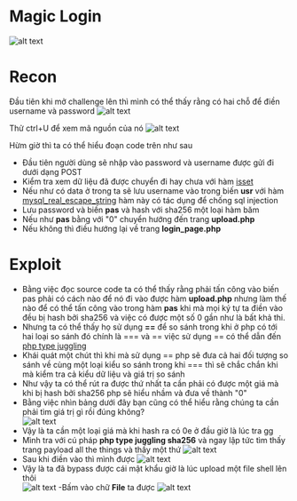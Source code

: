 # Magic Login

![alt text](https://scontent.fhan5-8.fna.fbcdn.net/v/t1.15752-9/364194964_825922548924350_3022196504351440967_n.png?_nc_cat=106&ccb=1-7&_nc_sid=ae9488&_nc_ohc=xBc4s4zb5QQAX8SMXaY&_nc_ht=scontent.fhan5-8.fna&oh=03_AdQqgCHKY43L2T3HCu34Lq7T3TYqVjvkAu6SEE7heH8Zzg&oe=64F2D63A)

# Recon
Đầu tiên khi mở challenge lên thì mình có thể thấy rằng có hai chỗ để điền username và password
![alt text](https://scontent.xx.fbcdn.net/v/t1.15752-9/364186693_6413974692014236_2513235090293403284_n.png?_nc_cat=101&ccb=1-7&_nc_sid=aee45a&_nc_ohc=6w_tCgA_wkAAX_ASJFb&_nc_ad=z-m&_nc_cid=0&_nc_ht=scontent.xx&oh=03_AdRYAHDeM3LED5XGbhHdDIcr4az8vqhpzHg1ThgyJXkqnQ&oe=64F2B692)
  
Thử ctrl+U để xem mã nguồn của nó 
![alt text](https://scontent.xx.fbcdn.net/v/t1.15752-9/360034135_809648154002457_4970670844088211554_n.png?stp=dst-png_p206x206&_nc_cat=104&ccb=1-7&_nc_sid=aee45a&_nc_ohc=aGY-f32Lr-cAX8Ellz7&_nc_ad=z-m&_nc_cid=0&_nc_ht=scontent.xx&oh=03_AdTXe6HnTrL9Tzunk98MqckTdBYYeKwrdCb4pi7ICY9yIw&oe=64F2BC77)
  
Hừm giờ thì ta có thể hiểu đoạn code trên như sau 
- Đầu tiên người dùng sẽ nhập vào password và username được gửi đi dưới dạng POST
- Kiểm tra xem dữ liệu đã được chuyển đi hay chưa với hàm [isset](https://www.php.net/manual/en/function.isset.php)
- Nếu như có data ở trong ta sẽ lưu username vào trong biến **usr** với hàm [mysql_real_escape_string](https://www.php.net/manual/en/function.mysql-real-escape-string.php) hàm này có tác dụng để chống sql injection
- Lưu password và biến **pas** và hash với sha256 một loại hàm băm
- Nếu như **pas** bằng với "0" chuyển hướng đến trang **upload.php**
- Nếu không thì điều hướng lại về trang **login_page.php**

# Exploit
- Bằng việc đọc source code ta có thể thấy rằng phải tấn công vào biến pas phải có cách nào để nó đi vào được hàm **upload.php** nhưng làm thế nào để có thể tấn công vào trong hàm **pas** khi mà mọi ký tự ta điền vào đều bị hash bởi sha256 và việc có được một số 0 gần như là bất khả thi.
- Nhưng ta có thể thấy họ sử dụng **==** để so sánh trong khi ở php có tới hai loại so sánh đó chính là === và == việc sử dụng == có thể dẫn đến [php type juggling](https://viblo.asia/p/php-type-juggling-924lJPYWKPM)
- Khái quát một chút thì khi mà sử dụng == php sẽ đưa cả hai đối tượng so sánh về cùng một loại kiểu so sánh trong khi === thì sẽ chắc chắn khi mà kiểm tra cả kiểu dữ liệu và giá trị so sánh
- Như vậy ta có thể rút ra được thứ nhất ta cần phải có được một giá mà khi bị hash bởi sha256 php sẽ hiểu nhầm và đưa về thành "0"
- Bằng việc nhìn bảng dưới đây bạn cũng có thể hiểu rằng chúng ta cần phải tìm giá trị gì rồi đúng không?  
![alt text](https://scontent.fhan5-8.fna.fbcdn.net/v/t1.15752-9/364192780_3564544020499843_7472861504372139481_n.png?_nc_cat=107&ccb=1-7&_nc_sid=ae9488&_nc_ohc=eRiNojkZ_KQAX9I9G4i&_nc_ht=scontent.fhan5-8.fna&oh=03_AdRyYZMfNOqXKYBPpak-cpnKZHrdwnHFu_zyZDs2AGVlmQ&oe=64F2B8D3)
- Vậy là ta cần một loại giá  mà khi hash ra có 0e ở đầu giờ là lúc tra gg
- Mình tra với cú pháp **php type juggling sha256** và ngay lập tức tìm thấy trang payload all the things và thấy một thứ  ![alt text](https://scontent.fhan5-8.fna.fbcdn.net/v/t1.15752-9/364192832_179996771635988_511217825745725636_n.png?_nc_cat=108&ccb=1-7&_nc_sid=ae9488&_nc_ohc=isT3S7naFfYAX9jNNY-&_nc_ht=scontent.fhan5-8.fna&oh=03_AdRy9UtARl867Qw8OeXP78Tx36CBDyCInU-UZKvtCPFdMQ&oe=64F2CFDF)
- Sau khi điền vào thì mình được  ![alt text](https://scontent.fhan5-8.fna.fbcdn.net/v/t1.15752-9/364194345_675800214059070_4590859495344496816_n.png?_nc_cat=108&ccb=1-7&_nc_sid=ae9488&_nc_ohc=IsgMgViLD_MAX-28wo3&_nc_ht=scontent.fhan5-8.fna&oh=03_AdQa2dUsifG3EAsQ7s2dnlKUW_mXPj4bcDVpQLTgiyqa4w&oe=64F2D10A)
- Vậy là ta đã bypass được cái mật khẩu giờ là lúc upload một file shell lên thôi  
![alt text](https://scontent.xx.fbcdn.net/v/t1.15752-9/364189478_757160232878626_4745164926183181503_n.png?_nc_cat=108&ccb=1-7&_nc_sid=aee45a&_nc_ohc=SPkoEpxl5yEAX-_xdk1&_nc_ad=z-m&_nc_cid=0&_nc_ht=scontent.xx&oh=03_AdQ_TKwWNTchA5AVkOoueYbwVF2zAtiwPJrKkfdO4cHKjQ&oe=64F2D5F2)
-Bấm vào chữ **File** ta được  ![alt text](https://scontent.xx.fbcdn.net/v/t1.15752-9/364194384_829512038761370_954235771491743125_n.png?_nc_cat=107&ccb=1-7&_nc_sid=aee45a&_nc_ohc=eXR0TDKPF4AAX_l2VAp&_nc_ad=z-m&_nc_cid=0&_nc_ht=scontent.xx&oh=03_AdQo3pRbfUzEXexz0ek_us_T47BbjMmhYdtn3cZbOcaSVA&oe=64F2E467)
